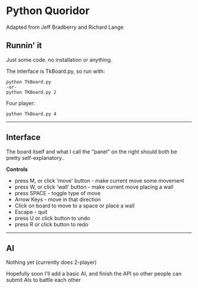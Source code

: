 Python Quoridor
===============

Adapted from Jeff Bradberry and Richard Lange



## Runnin' it

Just some code. no installation or anything.

The interface is TkBoard.py, so run with:

    python TkBoard.py
    -or-
    python TKBoard.py 2

Four player:

    python TkBoard.py 4

---

## Interface

The board itself and what I call the "panel" on the right should both be pretty self-explanatory..

**Controls**

* press M, or click 'move' button - make current move some movement
* press W, or click 'wall' button - make current move placing a wall
* press SPACE - toggle type of move
* Arrow Keys - move in that direction
* Click on board to move to a space or place a wall
* Escape - quit
* press U or click button to undo
* press R or click button to redo

---

## AI

Nothing yet (currently does 2-player)

Hopefully soon I'll add a basic AI, and finish the API so other people can submit AIs to battle each other
